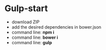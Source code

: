 # Gulp-start

<ul>
  <li>download ZIP</li>
  <li>add the desired dependencies in bower.json</li>
  <li>command line: <strong>npm i</strong></li>
  <li>command line: <strong>bower i</strong></li>
  <li>command line: <strong>gulp</strong></li>
</ul>
